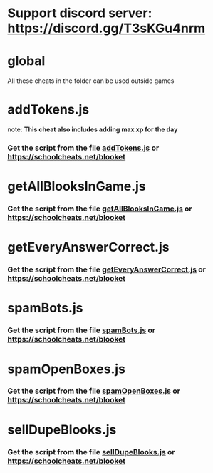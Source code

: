 # Support discord server: https://discord.gg/T3sKGu4nrm

# global

All these cheats in the folder can be used outside games

# addTokens.js

note: **This cheat also includes adding max xp for the day**

### Get the script from the file [addTokens.js](https://raw.githubusercontent.com/glixxzzy/blooket-hack/main/global/addTokens.js) or https://schoolcheats.net/blooket

# getAllBlooksInGame.js

### Get the script from the file [getAllBlooksInGame.js](https://raw.githubusercontent.com/glixxzzy/blooket-hack/main/global/getAllBlooksInGame.js) or https://schoolcheats.net/blooket

# getEveryAnswerCorrect.js

### Get the script from the file [getEveryAnswerCorrect.js](https://raw.githubusercontent.com/glixxzzy/blooket-hack/main/global/getEveryAnswerCorrect.js) or https://schoolcheats.net/blooket

# spamBots.js

### Get the script from the file [spamBots.js](https://raw.githubusercontent.com/glixxzzy/blooket-hack/main/global/spamBots.js) or https://schoolcheats.net/blooket

# spamOpenBoxes.js

### Get the script from the file [spamOpenBoxes.js](https://raw.githubusercontent.com/glixxzzy/blooket-hack/main/global/spamOpenBoxes.js) or https://schoolcheats.net/blooket

# sellDupeBlooks.js

### Get the script from the file [sellDupeBlooks.js](https://raw.githubusercontent.com/glixxzzy/blooket-hack/main/global/sellDupeBlooks.js) or https://schoolcheats.net/blooket
